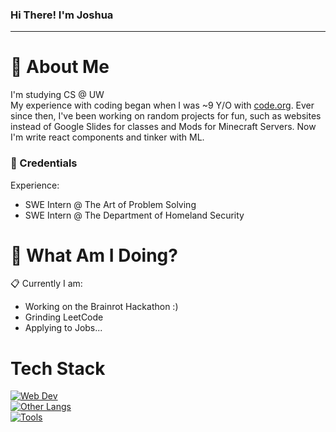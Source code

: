 ### Hi There! I'm Joshua
-----
# :postbox: About Me
I'm studying CS @ UW <br/>
My experience with coding began when I was ~9 Y/O with [code.org]([url](https://code.org/)). Ever since then, I've been working on random projects for fun, such as websites instead of Google Slides for classes and Mods for Minecraft Servers. Now I'm write react components and tinker with ML.
### :briefcase: Credentials
Experience:
- SWE Intern @ The Art of Problem Solving
- SWE Intern @ The Department of Homeland Security
# :round_pushpin: What Am I Doing?
:clipboard: Currently I am:
- Working on the Brainrot Hackathon :)
- Grinding LeetCode
- Applying to Jobs...
# Tech Stack
[![Web Dev](https://skillicons.dev/icons?i=html,css,js,ts,express,react,nodejs,tailwind,next&theme=dark)](https://skillicons.dev)
<br/>
[![Other Langs](https://skillicons.dev/icons?i=python,java,cpp,c&theme=dark)](https://skillicons.dev)
<br/>
[![Tools](https://skillicons.dev/icons?i=vscode,postman,aws,azure,github,figma,eclipse&theme=dark)](https://skillicons.dev)
